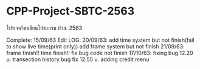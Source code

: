 # CPP-Project-SBTC-2563

โปรเจควิชาเขียนโปรแกรม ปวส. 2563

Complete: 15/09/63
	Edit LOG:
	20/09/63:
		add time system but not finish(fail to show live time(print only))
		add frame system but not finish
	21/09/63:
		frame finish!!
		time finish!!
		fix bug code not finish
	17/10/63:
		fixing bug 12.20 u.
		transection history bug fix 12.55 u.
		adding credit menu
